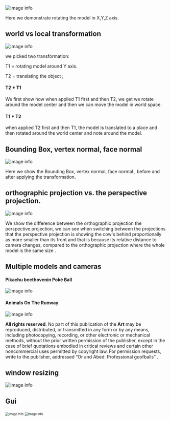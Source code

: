

![image info](./pictures/efzqVk6VMi.gif)

Here we demonstrate rotating the model in X,Y,Z axis.

## world vs local transformation

![image info](./pictures/dMdS62tBvz.gif)

we picked two transformation:

T1 = rotating model around Y axis.

T2 = translating the object ;



#### T2 * T1 

We first show how when applied T1 first and then T2, we get we rotate around the model center and then we can move the model in world space. 



#### T1 * T2 

when applied T2 first and then T1, the model is translated to a place and then rotated around the world center and note around the model.

## Bounding Box, vertex normal, face normal

![image info](./pictures/38fCy4Js00.gif)

Here we show the Bounding Box, vertex normal, face normal , before and after applying the transformation.



## orthographic projection vs. the perspective projection.

![image info](./pictures/C5wLKh6FTg.gif)

We show the difference between the orthographic projection the perspective projection, we can see when switching between the projections that the perspective projection is showing the cow's behind proportionally as more smaller than its front and that  is because its relative distance  to camera changes, compared to the orthographic  projection where the whole model is the same size .



## Multiple models and cameras 

#### Pikachu beethovenin Poké Ball

![image info](./pictures/MeshViewer_gD1cGv0Qmv.png)

#### Animals On The Runway 

![image info](./pictures/MeshViewer_T8WJVGDCyp.png)

**All rights reserved**. No part of this publication  of the **Art** may be reproduced, distributed, or transmitted in any form or by any means, including photocopying, recording, or other electronic or mechanical methods, without the prior written permission of the publisher, except in the case of brief quotations embodied in critical reviews and certain other noncommercial uses permitted by copyright law. For permission requests, write to the publisher, addressed “Or and Abed: Professional goofballs” .

## window resizing 

![image info](./pictures/5F4oCjqWO8.gif)

## Gui



<img src="./pictures/MeshViewer_CXSOTey1Y0.png" alt="image info" style="zoom: 67%;" /> <img src="./pictures/MeshViewer_NLC1usxupp.png" alt="image info" style="zoom: 67%;" />

 

